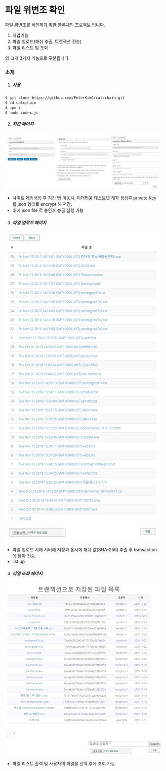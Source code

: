 # 파일 위변조 확인

파일 위변조를 확인하기 위한 블록체인 프로젝트 입니다.

1. 지갑기능
2. 파일 업로드(해쉬 추출, 트랜잭션 전송)
3. 파일 리스트 및 조회

의 크게 3가지 기능으로 구분됩니다.




### 소개

1. ##### 사용
```
$ git clone https://github.com/PeterKimG/calcchain.git
$ cd calcchain
$ npm i
$ node index.js
```

2. ##### 지갑 페이지

![wallet](./public/images/f1.png)

- 사이트 계정생성 후 지갑 탭 이동시, 이더리움 테스트넷 계좌 생성후 private Key 를 json 형태로 encrypt 해 저장.
- 후에 json file 로 승인후 송금 실행 가능


3. ##### 파일 업로드 페이지

![upload](./public/images/f2.png)

- 파일 업로드 시에 서버에 저장과 동시에 해쉬 값(SHA-256) 추출 후 transaction 에 담아 전송.
- list up

4. ##### 파일 조회 페이지

![check](./public/images/f3.png)

- 파일 리스트 출력 및 사용자의 파일을 선택 후에 조회 가능.
